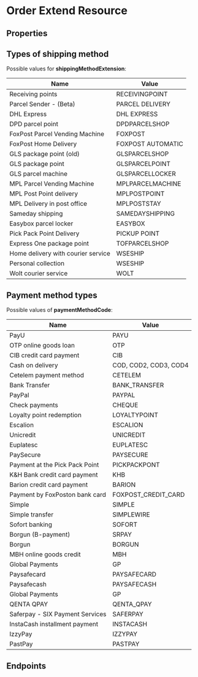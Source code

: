 # Order Extend Resource

## Properties

<ResourceProperties :resource="'order_extend'" :lang="'en'"/>

## Types of shipping method

Possible values for **shippingMethodExtension**:

| Name                               | Value              |
|------------------------------------|--------------------|
| Receiving points                   | RECEIVINGPOINT     |
| Parcel Sender - (Beta)             | PARCEL DELIVERY    |
| DHL Express                        | DHL EXPRESS        |
| DPD parcel point                   | DPDPARCELSHOP      |
| FoxPost Parcel Vending Machine     | FOXPOST            |
| FoxPost Home Delivery              | FOXPOST AUTOMATIC  |
| GLS package point (old)            | GLSPARCELSHOP      |
| GLS package point                  | GLSPARCELPOINT     |
| GLS parcel machine                 | GLSPARCELLOCKER    |
| MPL Parcel Vending Machine         | MPLPARCELMACHINE   |
| MPL Post Point delivery           | MPLPOSTPOINT       |
| MPL Delivery in post office        | MPLPOSTSTAY        |
| Sameday shipping                   | SAMEDAYSHIPPING    |
| Easybox parcel locker              | EASYBOX            |
| Pick Pack Point Delivery           | PICKUP POINT       |
| Express One package point          | TOFPARCELSHOP      |
| Home delivery with courier service | WSESHIP            |
| Personal collection                | WSESHIP            |
| Wolt courier service               | WOLT               |

## Payment method types

Possible values of **paymentMethodCode**:

| Name                            | Value                 |
|---------------------------------|-----------------------|
| PayU                            | PAYU                  |
| OTP online goods loan           | OTP                   |
| CIB credit card payment         | CIB                   |
| Cash on delivery                | COD, COD2, COD3, COD4 |
| Cetelem payment method          | CETELEM               |
| Bank Transfer                   | BANK_TRANSFER         |
| PayPal                          | PAYPAL                |
| Check payments                  | CHEQUE                |
| Loyalty point redemption        | LOYALTYPOINT          |
| Escalion                        | ESCALION              |
| Unicredit                       | UNICREDIT             |
| Euplatesc                       | EUPLATESC             |
| PaySecure                       | PAYSECURE             |
| Payment at the Pick Pack Point  | PICKPACKPONT          |
| K&H Bank credit card payment    | KHB                   |
| Barion credit card payment      | BARION                |
| Payment by FoxPoston bank card  | FOXPOST_CREDIT_CARD   |
| Simple                          | SIMPLE                |
| Simple transfer                 | SIMPLEWIRE            |
| Sofort banking                  | SOFORT                |
| Borgun (B-payment)              | SRPAY                 |
| Borgun                          | BORGUN                |
| MBH online goods credit         | MBH                   |
| Global Payments                 | GP                    |
| Paysafecard                     | PAYSAFECARD           |
| Paysafecash                     | PAYSAFECASH           |
| Global Payments                 | GP                    |
| QENTA QPAY                      | QENTA_QPAY            |
| Saferpay - SIX Payment Services | SAFERPAY              |
| InstaCash installment payment   | INSTACASH             |
| IzzyPay                         | IZZYPAY               |
| PastPay                         | PASTPAY               |

## Endpoints

[//]: <> (GET ENDPOINT)
<ResourceEndpoint :resource="'order_extend'" :endpoint="'get'" :lang="'en'">

<template v-slot:responseJSON>

<<< @/docs/fixtures/api/order_extend/response/json/get_id.json

</template>

<template v-slot:responseXML>

<<< @/docs/fixtures/api/order_extend/response/xml/get_id.xml

</template>

</ResourceEndpoint>

[//]: <> (GETCOLLECTION ENDPOINT)
<ResourceEndpoint :resource="'order_extend'" :endpoint="'getCollection'" :lang="'en'">

<template v-slot:responseJSON>

<<< @/docs/fixtures/api/order_extend/response/json/get_page.json

</template>

<template v-slot:responseXML>

<<< @/docs/fixtures/api/order_extend/response/xml/get_page.xml

</template>

</ResourceEndpoint>
